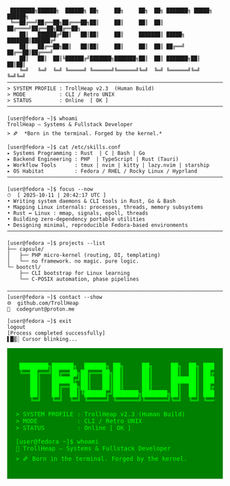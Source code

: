 ```ansi
 ████████╗██████╗  ██████╗ ██╗     ██╗     ██╗  ██╗ ███████╗ █████╗ ██████╗ 
 ╚══██╔══╝██╔══██╗██╔═══██╗██║     ██║     ██║  ██║ ██╔════╝██╔══██╗██╔══██╗
    ██║   ██████╔╝██║   ██║██║     ██║     ███████║ █████╗  ███████║██████╔╝
    ██║   ██╔══██╗██║   ██║██║     ██║     ██║  ██║ ██╔══╝  ██╔══██║██╔═══╝ 
    ██║   ██║  ██║╚██████╔╝███████╗███████╗██║  ██║ ███████╗██║  ██║██║     
    ╚═╝   ╚═╝  ╚═╝ ╚═════╝ ╚══════╝╚══════╝╚═╝  ╚═╝ ╚══════╝╚═╝  ╚═╝╚═╝
────────────────────────────────────────────────────────────────────────────
> SYSTEM PROFILE : TrollHeap v2.3  (Human Build)
> MODE           : CLI / Retro UNIX
> STATUS         : Online  [ OK ]
────────────────────────────────────────────────────────────────────────────

[user@fedora ~]$ whoami
TrollHeap — Systems & Fullstack Developer  
> 🜸  *Born in the terminal. Forged by the kernel.*

[user@fedora ~]$ cat /etc/skills.conf
▸ Systems Programming : Rust  | C | Bash | Go
▸ Backend Engineering : PHP  | TypeScript | Rust (Tauri)
▸ Workflow Tools      : tmux | nvim | kitty | lazy.nvim | starship
▸ OS Habitat          : Fedora / RHEL / Rocky Linux / Hyprland
────────────────────────────────────────────────────────────────────────────

[user@fedora ~]$ focus --now
⏱  [ 2025-10-11 | 20:42:17 UTC ]
• Writing system daemons & CLI tools in Rust, Go & Bash  
• Mapping Linux internals: processes, threads, memory subsystems  
• Rust ↔ Linux : mmap, signals, epoll, threads  
• Building zero-dependency portable utilities  
• Designing minimal, reproducible Fedora-based environments
────────────────────────────────────────────────────────────────────────────

[user@fedora ~]$ projects --list
├── capsule/
│   ├── PHP micro-kernel (routing, DI, templating)
│   └── no framework. no magic. pure logic.
└─ bootctl/
    ├── CLI bootstrap for Linux learning
    └── C-POSIX automation, phase pipelines

────────────────────────────────────────────────────────────────────────────
[user@fedora ~]$ contact --show
🌐  github.com/TrollHeap  
📧  codegrunt@proton.me  

[user@fedora ~]$ exit
logout
[Process completed successfully]
▌█▒░ Cursor blinking...
```
<div align="left" style="background-color:green;color:#00FF00;padding:20px;font-family:'Courier New',monospace;">

<pre>
 ████████╗██████╗  ██████╗ ██╗     ██╗     ██╗  ██╗ ███████╗ █████╗ ██████╗ 
 ╚══██╔══╝██╔══██╗██╔═══██╗██║     ██║     ██║  ██║ ██╔════╝██╔══██╗██╔══██╗
    ██║   ██████╔╝██║   ██║██║     ██║     ███████║ █████╗  ███████║██████╔╝
    ██║   ██╔══██╗██║   ██║██║     ██║     ██║  ██║ ██╔══╝  ██╔══██║██╔═══╝ 
    ██║   ██║  ██║╚██████╔╝███████╗███████╗██║  ██║ ███████╗██║  ██║██║     
    ╚═╝   ╚═╝  ╚═╝ ╚═════╝ ╚══════╝╚══════╝╚═╝  ╚═╝ ╚══════╝╚═╝  ╚═╝╚═╝

> SYSTEM PROFILE : TrollHeap v2.3 (Human Build)
> MODE           : CLI / Retro UNIX
> STATUS         : Online [ OK ]

[user@fedora ~]$ whoami
🧠 TrollHeap — Systems & Fullstack Developer
> 🜸 Born in the terminal. Forged by the kernel.
</pre>

</div>

